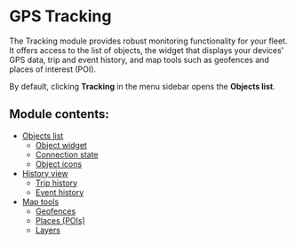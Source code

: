 # GPS Tracking

The Tracking module provides robust monitoring functionality for your fleet. It offers access to the list of objects, the widget that displays your devices' GPS data, trip and event history, and map tools such as geofences and places of interest (POI).

By default, clicking **Tracking** in the menu sidebar opens the **Objects list**.

## Module contents:

* [Objects list](gps-tracking/objects-list.md)
  * [Object widget](gps-tracking/objects-list-1/object-widget.md)
  * [Connection state](gps-tracking/objects-list-1/connection-state.md)
  * [Object icons](gps-tracking/objects-list-1/object-icons.md)
* [History view](gps-tracking/history-view.md)
  * [Trip history](gps-tracking/history-view-1/trip-history.md)
  * [Event history](gps-tracking/history-view-1/event-history.md)
* [Map tools](gps-tracking/map-tools.md)
  * [Geofences](gps-tracking/map-tools-1/geofences.md)
  * [Places (POIs)](gps-tracking/map-tools-1/places-pois.md)
  * [Layers](gps-tracking/map-tools-1/layers.md)
